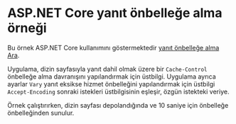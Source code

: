 # <a name="aspnet-core-response-caching-sample"></a>ASP.NET Core yanıt önbelleğe alma örneği

Bu örnek ASP.NET Core kullanımını göstermektedir [yanıt önbelleğe alma Ara](https://docs.microsoft.com/aspnet/core/performance/caching/middleware).

Uygulama, dizin sayfasıyla yanıt dahil olmak üzere bir `Cache-Control` önbelleğe alma davranışını yapılandırmak için üstbilgi. Uygulama ayrıca ayarlar `Vary` yanıt eksikse hizmet önbelleğini yapılandırmak için üstbilgi `Accept-Encoding` sonraki istekleri üstbilgisinin eşleşir, özgün istekteki veriye.

Örnek çalıştırırken, dizin sayfası depolandığında ve 10 saniye için önbelleğe önbelleğinden sunulur.
